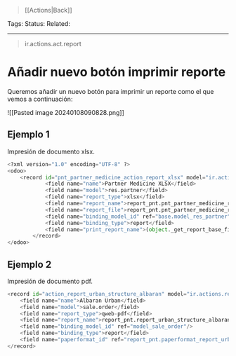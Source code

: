 > [[Actions|Back]]

Tags: 
Status: 
Related: 

___
> ir.actions.act.report
# Añadir nuevo botón imprimir reporte

Queremos añadir un nuevo botón para imprimir un reporte como el que vemos a continuación:

![[Pasted image 20240108090828.png]]

## Ejemplo 1 

Impresión de documento xlsx.
```python
<?xml version="1.0" encoding="UTF-8" ?>  
<odoo>  
    <record id="pnt_partner_medicine_action_report_xlsx" model="ir.actions.report">  
            <field name="name">Partner Medicine XLSX</field>  
            <field name="model">res.partner</field>  
            <field name="report_type">xlsx</field>  
            <field name="report_name">report_pnt.pnt_partner_medicine_report_xlsx</field>  
            <field name="report_file">report_pnt.pnt_partner_medicine_report_xlsx</field>  
            <field name="binding_model_id" ref="base.model_res_partner" />  
            <field name="binding_type">report</field>  
            <field name="print_report_name">(object._get_report_base_filename())</field>  
        </record>  
</odoo>
```

## Ejemplo 2

Impresión de documento pdf.
```python
<record id="action_report_urban_structure_albaran" model="ir.actions.report">
    <field name="name">Albaran Urban</field>
    <field name="model">sale.order</field>
    <field name="report_type">qweb-pdf</field>
    <field name="report_name">report_pnt.report_urban_structure_albaran</field>
    <field name="binding_model_id" ref="model_sale_order"/>
    <field name="binding_type">report</field>
    <field name="paperformat_id" ref="report_pnt.paperformat_report_urban_structure"/>
</record>
```
